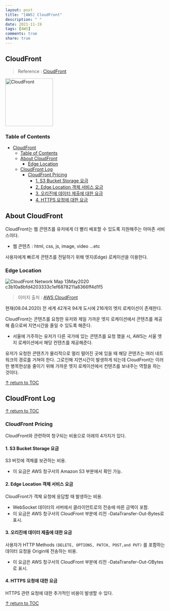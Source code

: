 ```yaml
---
layout: post
title: "[AWS] CloudFront"
description: " "
date: 2021-11-19
tags: [AWS]
comments: true
share: true
---
```



## CloudFront
> Reference : [CloudFront](https://aws.amazon.com/ko/cloudfront/features)

<img width="150" alt="CloudFront" src="https://user-images.githubusercontent.com/48475824/89286048-7da5ba00-d68c-11ea-9977-505ca988cd88.png">


### Table of Contents
- [CloudFront](#cloudfront)
    - [Table of Contents](#table-of-contents)
  - [About CloudFront](#about-cloudfront)
    - [Edge Location](#edge-location)
  - [CloudFront Log](#cloudfront-log)
    - [CloudFront Pricing](#cloudfront-pricing)
      - [1. S3 Bucket Storage 요금](#1-s3-bucket-storage-요금)
      - [2. Edge Location 객체 서비스 요금](#2-edge-location-객체-서비스-요금)
      - [3. 오리진에 데이터 제출에 대한 요금](#3-오리진에-데이터-제출에-대한-요금)
      - [4. HTTPS 요청에 대한 요금](#4-https-요청에-대한-요금)

## About CloudFront  
CloudFront는 웹 콘텐츠를 유저에게 더 빨리 배포할 수 있도록 지원해주는 아마존 서비스이다.  
* 웹 콘텐츠 : html, css, js, image, video ...etc  

사용자에게 빠르게 콘텐츠를 전달하기 위해 엣지(Edge) 로케이션을 이용한다. 

### Edge Location  
![CloudFront Network Map 13May2020 c3b10a8bfd4203333c1ef6878211a8366ff4d1f5](https://user-images.githubusercontent.com/48475824/89286490-44ba1500-d68d-11ea-87e8-515c5b72a4a8.png)
> 이미지 출처 : [AWS CloudFront](https://aws.amazon.com/ko/cloudfront/features/)

현재(08.04.2020) 전 세계 42개국 94개 도시에 216개의 엣지 로케이션이 존재한다.  

CloudFront는 콘텐츠를 요청한 유저와 제일 가까운 엣지 로케이션에서 콘텐츠를 제공해 줌으로써 지연시간을 줄일 수 있도록 해준다.
  * 서울에 거주하는 유저가 다른 국가에 있는 콘텐츠를 요청 했을 시, AWS는 서울 엣지 로케이션에서 해당 컨텐츠를 제공해준다.  

유저가 요청한 콘텐츠가 물리적으로 멀리 떨어진 곳에 있을 때 해당 콘텐츠는 여러 네트워크의 경로를 거쳐야 한다. 그로인해 지연시간이 발생하게 되는데 CloudFront는 이러한 병목현상을 줄이기 위해 가까운 엣지 로케이션에서 컨텐츠를 보내주는 역할을 하는 것이다.  

<!-- ### 엣지 로케이션에 콘텐츠가 존재할 시 
  CloudFront는 존재하는 콘텐츠를 즉각 유저에게 제공해 준다.  

### 엔지 로케이션에 콘텐츠가 존재하지 않을 시  
  CloudFront는 해당 콘텐츠가 위치한 오리진  -->


[↑ return to TOC](#table-of-contents)


## CloudFront Log  

[↑ return to TOC](#table-of-contents)


### CloudFront Pricing  
CloudFront와 관련하여 청구되는 비용으로 아래의 4가지가 있다.  

#### 1. S3 Bucket Storage 요금
S3 버킷에 객체를 보관하는 비용.
* 이 요금은 AWS 청구서의 Amazon S3 부분에서 확인 가능.

#### 2. Edge Location 객체 서비스 요금
CloudFront가 객체 요청에 응답할 때 발생하는 비용.  
* WebSocket 데이터의 서버에서 클라이언트로의 전송에 따른 금액이 포함.  
* 이 요금은 AWS 청구서의 CloudFront 부분에 리전 -DataTransfer-Out-Bytes로 표시.

#### 3. 오리진에 데이터 제출에 대한 요금 
사용자가 HTTP Methods ```(DELETE, OPTIONS, PATCH, POST,and PUT)``` 를 포함하는 데이터 요청을 Origin에 전송하는 비용.  
* 이 요금은 AWS 청구서의 CloudFront 부분에 리전 -DataTransfer-Out-OBytes로 표시.

#### 4. HTTPS 요청에 대한 요금  
HTTPS 관련 요청에 대한 추가적인 비용이 발생할 수 있다.  

[↑ return to TOC](#table-of-contents)
